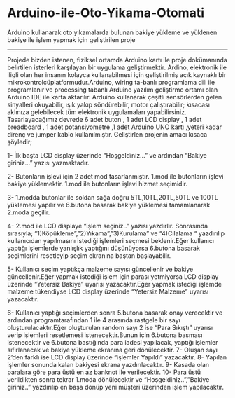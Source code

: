 # Arduino-ile-Oto-Yikama-Otomati
Arduino kullanarak oto yıkamalarda bulunan bakiye yükleme ve yüklenen bakiye ile işlem yapmak için geliştirilen proje 
****************************************************************************************************************************************

Projede bizden istenen, fiziksel ortamda Arduino kartı ile proje dokümanında belirtilen isterleri karşılayan bir uygulama geliştirmektir. Ardino, elektronik ile iligli olan her insanın kolayca kullanabilmesi için geliştirilmiş açık kaynaklı bir mikrokontrolcüplatformudur.Arduino,  wiring ta-banlı programlama dili ile programlanır ve processing tabanlı Arduino yazılım geliştirme ortamı olan Arduino IDE ile karta aktarılır.  Arduino kullanarak çeşitli sensörlerden gelen sinyalleri okuyabilir, ışık yakıp söndürebilir, motor çalıştırabilir; kısacası aklınıza gelebilecek tüm elektronik uygulamaları yapabilirsiniz.
Tasarlayacağımız devrede 6 adet buton , 1 adet LCD display , 1 adet breadboard , 1 adet potansiyometre ,1 adet Arduino UNO kartı ,yeteri kadar direnç ve jumper kablo kullanılmıştır.
Geliştirlen projenin amacı kısaca şöyledir;

1- İlk başta LCD display üzerinde “Hoşgeldiniz…” ve ardından  “Bakiye giriniz…” yazısı yazmaktadır. 

2- Butonların işlevi için 2 adet mod tasarlanmıştır. 1.mod ile butonların işlevi bakiye yüklemektir. 1.mod ile butonların işlevi hizmet seçimidir.

3- 1.modda butonlar ile soldan sağa doğru 5TL,10TL,20TL,50TL ve 100TL yüklemesi yapılır ve 6.butona basarak bakiye yüklemesi tamamlanarak 2.moda geçilir.

4-	2.mod ile LCD displaye “işlem seçiniz..” yazısı yazdırlır. Sonrasında sırasıyla; “1)Köpükleme”,”2)Yıkama”,”3)Kurulama” ve “4)Cilalama “ yazdırılıp kullanıcıdan yapılmasını istediği işlemleri seçmesi beklenir.Eğer kullanıcı yaptığı işlemlerde yanlışlık yaptığını düşünüyorsa 6.butona basarak seçimlerini resetleyip seçim ekranına baştan başlayabilir.

5-	Kullanıcı seçim yaptıkça malzeme sayısı güncellenir ve bakiye güncellenir.Eğer yapmak istediği işlem için parası yetmiyorsa LCD display üzerinde “Yetersiz Bakiye” uyarısı yazacaktır.Eğer yapmak istediği işlemde malzeme tükendiyse LCD display üzerinde “Yetersiz Malzeme” uyarısı yazacaktır.

6-	Kullanıcı yaptığı seçimlerden sonra 5.butona basarak onay verecektir ve ardından programtarafından  1 ile 4 arasında rastgele bir sayı oluşturulacaktır.Eğer oluşturulan random sayı 2 ise “Para Sıkıştı” uyarısı verip işlemleri resetlemesi istenecektir.Bunun için 6.butona basması istenecektir ve 6.butona bastığında para iadesi yapılacak, yaptığı işlemler sıfırlanacak ve bakiye yükleme ekranına geri dönülecektir.
7-	Oluşan sayı 2’den farklı ise LCD display üzerinde  “işlemler Yapıldı” yazacaktır.
8-	Yapılan işlemler sonunda kalan bakiyesi ekrana yazdırılacaktır.
9-	Kasada olan paralara göre para üstü en az banknot ile verilecektir.
10-	Para üstü verildikten sonra tekrar 1.moda dönülecektir ve “Hoşgeldiniz..”,”Bakiye giriniz..” yazdırılıp en başa dönüp yeni müşteri üzerinden işlem yapılacaktır.
